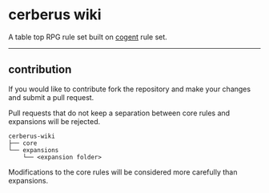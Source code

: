 # cerberus wiki
A table top RPG rule set built on [cogent](www.cogentroleplay.com) rule set.

---

## contribution

If you would like to contribute fork the repository and make your changes and submit a pull request.

Pull requests that do not keep a separation between core rules and expansions will be rejected.  
```
cerberus-wiki
├── core
└── expansions
    └── <expansion folder>
```
Modifications to the core rules will be considered more carefully than expansions.
  

